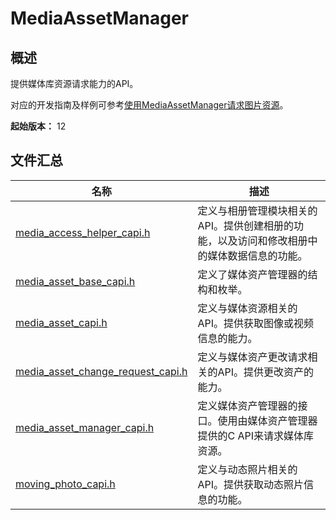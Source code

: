 # MediaAssetManager

## 概述

提供媒体库资源请求能力的API。

对应的开发指南及样例可参考[使用MediaAssetManager请求图片资源](../../media/medialibrary/using-ndk-mediaassetmanager-for-request-resource.md)。

**起始版本：** 12

## 文件汇总

| 名称 | 描述 |
| -- | -- |
| [media_access_helper_capi.h](capi-media-access-helper-capi-h.md) | 定义与相册管理模块相关的API。提供创建相册的功能，以及访问和修改相册中的媒体数据信息的功能。 |
| [media_asset_base_capi.h](capi-media-asset-base-capi-h.md) | 定义了媒体资产管理器的结构和枚举。|
| [media_asset_capi.h](capi-media-asset-capi-h.md) | 定义与媒体资源相关的API。提供获取图像或视频信息的能力。 |
| [media_asset_change_request_capi.h](capi-media-asset-change-request-capi-h.md) | 定义与媒体资产更改请求相关的API。提供更改资产的能力。 |
| [media_asset_manager_capi.h](capi-media-asset-manager-capi-h.md) | 定义媒体资产管理器的接口。使用由媒体资产管理器提供的C API来请求媒体库资源。 |
| [moving_photo_capi.h](capi-moving-photo-capi-h.md) | 定义与动态照片相关的API。提供获取动态照片信息的功能。 |
